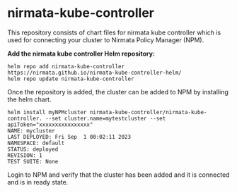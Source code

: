 # nirmata-kube-controller
This repository consists of chart files for nirmata kube controller which is used for connecting your cluster to Nirmata Policy Manager (NPM). 

**Add the nirmata kube controller Helm repository:**

```console
helm repo add nirmata-kube-controller https://nirmata.github.io/nirmata-kube-controller-helm/
helm repo update nirmata-kube-controller
```

Once the repository is added, the cluster can be added to NPM by installing the helm chart.

```console
helm install myNPMcluster nirmata-kube-controller/nirmata-kube-controller. --set cluster.name=mytestcluster --set apiToken="xxxxxxxxxxxxxxxx"
NAME: mycluster
LAST DEPLOYED: Fri Sep  1 00:02:11 2023
NAMESPACE: default
STATUS: deployed
REVISION: 1
TEST SUITE: None

```
Login to NPM and verify that the cluster has been added and it is connected and is in ready state.
